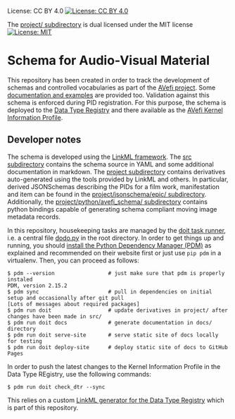 License: CC BY 4.0
[![License: CC BY 4.0](https://img.shields.io/badge/License-CC_BY_4.0-lightgrey.svg)](https://creativecommons.org/licenses/by/4.0/)

The [project/ subdirectory](./project/) is dual licensed under the MIT
license
[![License: MIT](https://img.shields.io/badge/License-MIT-yellow.svg)](https://opensource.org/licenses/MIT)


# Schema for Audio-Visual Material

This repository has been created in order to track the development of
schemas and controlled vocabularies as part of the [AVefi project][].
Some [documentation and examples][] are provided too. Validation
against this schema is enforced during PID registration. For this
purpose, the schema is deployed to the [Data Type Registry][] and
there available as the [AVefi Kernel Information Profile][AVefi_KIP].

[AVefi project]: https://projects.tib.eu/av-efi/
[documentation and examples]: https://av-efi.github.io/av-efi-schema/
[Data Type Registry]: https://faircore4eosc.eu/eosc-core-components/eosc-data-type-registry-dtr
[AVefi_KIP]: https://typeregistry.lab.pidconsortium.net/#objects/21.T11969/873d5c9f6ebbffecf1df

## Developer notes

The schema is developed using the [LinkML framework][LinkML]. The [src
subdirectory](./src/) contains the schema source in YAML and some
additional documentation in markdown. The [project
subdirectory](./project/) contains derivatives auto-generated using
the tools provided by LinkML and others. In particular, derived
JSONSchemas describing the PIDs for a film work, manifestation and
item can be found in the [project/jsonschema/epic/
subdirectory](./project/jsonschema/epic/). Additionally, the
[project/python/avefi_schema/
subdirectory](./project/python/avefi_schema/) contains python bindings
capable of generating schema compliant moving image metadata records.

In this repository, housekeeping tasks are managed by the [doit task
runner][doit], i.e. a central file [dodo.py](./dodo.py) in the root
directory. In order to get things up and running, you should [install
the Python Dependency Manager (PDM)][pdm_install] as explained and
recommended on their website first or just use `pip pdm` in a
virtualenv. Then, you can proceed as follows:

```console
$ pdm --version                 # just make sure that pdm is properly instaled
PDM, version 2.15.2
$ pdm sync                      # pull in dependencies on initial setup and occasionally after git pull
[Lots of messages about required packages]
$ pdm run doit                  # update derivatives in project/ after changes have been made in src/
$ pdm run doit docs             # generate documentation in docs/ directory
$ pdm run doit serve-site       # serve static site of docs locally for testing
$ pdm run doit deploy-site      # deploy static site of docs to GitHub Pages
```

In order to push the latest changes to the Kernel Information Profile
in the Data Type REgistry, use the following commands:

```console
$ pdm run doit check_dtr --sync
```

This relies on a custom [LinkML generator for the Data Type
Registry][dtr_gen] which is part of this repository.

[LinkML]: https://linkml.io/
[doit]: https://pydoit.org/
[pdm_install]: https://pdm-project.org/en/latest/#installation
[dtr_gen]: ./utils/README.md
